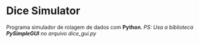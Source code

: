 # Dice Simulator
 Programa simulador de rolagem de dados com **Python**. _PS: Usa a biblioteca **PySimpleGUI** no arquivo dice_gui.py_
